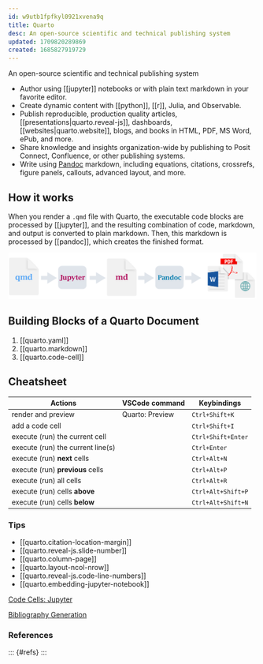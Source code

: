 ```yaml
---
id: w9utb1fpfkyl0921xvena9q
title: Quarto
desc: An open-source scientific and technical publishing system
updated: 1709820289869
created: 1685827919729
---
```


An open-source scientific and technical publishing system

- Author using [[jupyter]] notebooks or with plain text markdown in your
  favorite editor.
- Create dynamic content with [[python]], [[r]], Julia, and Observable.
- Publish reproducible, production quality articles,
  [[presentations|quarto.reveal-js]], dashboards, [[websites|quarto.website]],
  blogs, and books in HTML, PDF, MS Word, ePub, and more.
- Share knowledge and insights organization-wide by publishing to Posit Connect,
  Confluence, or other publishing systems.
- Write using [Pandoc](https://pandoc.org/) markdown, including equations,
  citations, crossrefs, figure panels, callouts, advanced layout, and more.

## How it works

When you render a `.qmd` file with Quarto, the executable code blocks are
processed by [[jupyter]], and the resulting combination of code, markdown, and
output is converted to plain markdown. Then, this markdown is processed by
[[pandoc]], which creates the finished format.

![Quarto How It Works](assets/qmd-how-it-works.png)

## Building Blocks of a Quarto Document

1. [[quarto.yaml]]
2. [[quarto.markdown]]
3. [[quarto.code-cell]]

## Cheatsheet

| Actions                           | VSCode command  | Keybindings        |
| --------------------------------- | --------------- | ------------------ |
| render and preview                | Quarto: Preview | `Ctrl+Shift+K`     |
| add a code cell                   |                 | `Ctrl+Shift+I`     |
| execute (run) the current cell    |                 | `Ctrl+Shift+Enter` |
| execute (run) the current line(s) |                 | `Ctrl+Enter`       |
| execute (run) **next** cells      |                 | `Ctrl+Alt+N`       |
| execute (run) **previous** cells  |                 | `Ctrl+Alt+P`       |
| execute (run) all cells           |                 | `Ctrl+Alt+R`       |
| execute (run) cells **above**     |                 | `Ctrl+Alt+Shift+P` |
| execute (run) cells **below**     |                 | `Ctrl+Alt+Shift+N` |

### Tips

- [[quarto.citation-location-margin]]
- [[quarto.reveal-js.slide-number]]
- [[quarto.column-page]]
- [[quarto.layout-ncol-nrow]]
- [[quarto.reveal-js.code-line-numbers]]
- [[quarto.embedding-jupyter-notebook]]

[Code Cells: Jupyter](https://quarto.org/docs/reference/cells/cells-jupyter.html)


[Bibliography Generation](https://quarto.org/docs/authoring/footnotes-and-citations.html#bibliography-generation)

### References

::: {#refs}
:::
